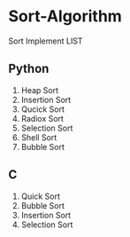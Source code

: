 # Sort-Algorithm
Sort Implement LIST 

## Python
1. Heap Sort
2. Insertion Sort
3. Qucick Sort
4. Radiox Sort
5. Selection Sort
6. Shell Sort
7. Bubble Sort

## C
1. Quick Sort
2. Bubble Sort
3. Insertion Sort
4. Selection Sort